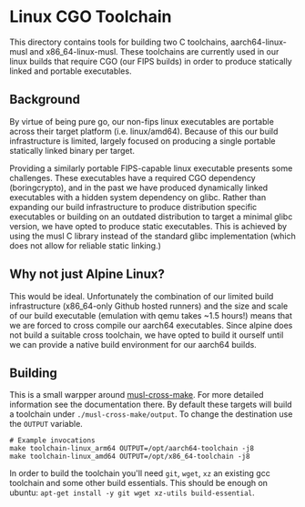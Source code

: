 # Linux CGO Toolchain

This directory contains tools for building two C toolchains, aarch64-linux-musl
and x86_64-linux-musl. These toolchains are currently used in our linux builds
that require CGO (our FIPS builds) in order to produce statically linked and
portable executables.

## Background

By virtue of being pure go, our non-fips linux executables are portable across
their target platform (i.e. linux/amd64). Because of this our build
infrastructure is limited, largely focused on producing a single portable
statically linked binary per target.

Providing a similarly portable FIPS-capable linux executable presents some
challenges. These executables have a required CGO dependency (boringcrypto),
and in the past we have produced dynamically linked executables with a hidden
system dependency on glibc. Rather than expanding our build infrastructure to
produce distribution specific executables or building on an outdated
distribution to target a minimal glibc version, we have opted to produce static
executables. This is achieved by using the musl C library instead of the
standard glibc implementation (which does not allow for reliable static
linking.)

##  Why not just Alpine Linux?

This would be ideal. Unfortunately the combination of our limited build
infrastructure (x86_64-only Github hosted runners) and the size and scale of
our build executable (emulation with qemu takes ~1.5 hours!) means that we are
forced to cross compile our aarch64 executables. Since alpine does not build a
suitable cross toolchain, we have opted to build it ourself until we can
provide a native build environment for our aarch64 builds.

## Building

This is a small warpper around
[musl-cross-make](https://github.com/richfelker/musl-cross-make). For more
detailed information see the documentation there. By default these targets will
build a toolchain under `./musl-cross-make/output`. To change the destination
use the `OUTPUT` variable.

```
# Example invocations
make toolchain-linux_arm64 OUTPUT=/opt/aarch64-toolchain -j8
make toolchain-linux_amd64 OUTPUT=/opt/x86_64-toolchain -j8
```

In order to build the toolchain you'll need `git`, `wget`, `xz` an existing gcc
toolchain and some other build essentials. This should be enough on ubuntu:
`apt-get install -y git wget xz-utils build-essential`.

